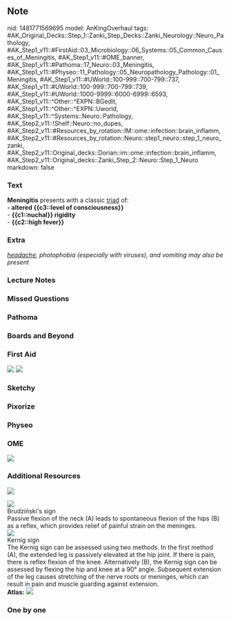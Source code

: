 ## Note
nid: 1481771569695
model: AnKingOverhaul
tags: #AK_Original_Decks::Step_1::Zanki_Step_Decks::Zanki_Neurology::Neuro_Pathology, #AK_Step1_v11::#FirstAid::03_Microbiology::06_Systems::05_Common_Causes_of_Meningitis, #AK_Step1_v11::#OME_banner, #AK_Step1_v11::#Pathoma::17_Neuro::03_Meningitis, #AK_Step1_v11::#Physeo::11_Pathology::05_Neuropathology_Pathology::01_Meningitis, #AK_Step1_v11::#UWorld::100-999::700-799::737, #AK_Step1_v11::#UWorld::100-999::700-799::739, #AK_Step1_v11::#UWorld::1000-9999::6000-6999::6593, #AK_Step1_v11::^Other::^EXPN::BGedit, #AK_Step1_v11::^Other::^EXPN::Uworld, #AK_Step1_v11::^Systems::Neuro::Pathology, #AK_Step2_v11::!Shelf::Neuro::no_dupes, #AK_Step2_v11::#Resources_by_rotation::IM::ome::infection::brain_inflamm, #AK_Step2_v11::#Resources_by_rotation::Neuro::step1_neuro::step_1_neuro_zanki, #AK_Step2_v11::Original_decks::Dorian::im::ome::infection::brain_inflamm, #AK_Step2_v11::Original_decks::Zanki_Step_2::Neuro::Step_1_Neuro
markdown: false

### Text
<div>
  <b>Meningitis</b> presents with a classic <u>triad</u> of:
</div>
<div>
  <b>- altered {{c3::level of consciousness}}</b>
</div>
<div>
  - <b>{{c1::nuchal}} rigidity</b>
</div>
<div>
  - <b>{{c2::high fever}}</b>
</div>

### Extra
<i><u>headache</u>, photophobia (especially with viruses), and
vomiting may also be present</i>

### Lecture Notes


### Missed Questions


### Pathoma


### Boards and Beyond


### First Aid
<img src="tmphKZs4p.png"> <img src="tmpYCEnu1.png">

### Sketchy


### Pixorize


### Physeo


### OME
<div class="ome-widget">
  <a href="https://onlinemeded.org?ref=anki"><img src=
  "_OME_AnkiFlashcards_General_4.png"></a>
</div>

### Additional Resources
<img src="paste-9cbeddb8c162fb49ce604afe9d3dc77578613d2d.jpg"
class="resizer">
<div><img src="big_5cbf26f416fc6.jpg" class="resizer"></div>
<div>
  <div>
    <div>
      Brudziński's sign
    </div>
  </div>
  <div>
    <div>
      <div>
        Passive flexion of the neck (A) leads to spontaneous
        flexion of the hips (B) as a reflex, which provides relief
        of painful strain on the meninges.
      </div>
    </div>
  </div>
  <div><img src="big_5cbef18a4d779.jpg" class="resizer"></div>
  <div>
    <div>
      <div>
        Kernig sign
      </div>
    </div>
    <div>
      <div>
        <div>
          The Kernig sign can be assessed using two methods. In the
          first method (A), the extended leg is passively elevated
          at the hip joint. If there is pain, there is reflex
          flexion of the knee. Alternatively (B), the Kernig sign
          can be assessed by flexing the hip and knee at a 90°
          angle. Subsequent extension of the leg causes stretching
          of the nerve roots or meninges, which can result in pain
          and muscle guarding against extension.
        </div>
      </div>
    </div>
  </div>
</div><b>Atlas:</b> <img src="tmpyoN4Un.png" class="resizer">

### One by one

